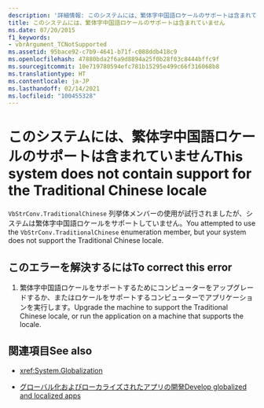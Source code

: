 ```yaml
---
description: '詳細情報: このシステムには、繁体字中国語ロケールのサポートは含まれていません'
title: このシステムには、繁体字中国語ロケールのサポートは含まれていません
ms.date: 07/20/2015
f1_keywords:
- vbrArgument_TCNotSupported
ms.assetid: 95bace92-c7b9-4641-b71f-c088ddb418c9
ms.openlocfilehash: 47880bda2f6a9d8894a25f0b28f03c8444bffc9f
ms.sourcegitcommit: 10e719780594efc781b15295e499c66f316068b8
ms.translationtype: HT
ms.contentlocale: ja-JP
ms.lasthandoff: 02/14/2021
ms.locfileid: "100455328"
---
```

# <a name="this-system-does-not-contain-support-for-the-traditional-chinese-locale"></a><span data-ttu-id="1c9de-103">このシステムには、繁体字中国語ロケールのサポートは含まれていません</span><span class="sxs-lookup"><span data-stu-id="1c9de-103">This system does not contain support for the Traditional Chinese locale</span></span>

<span data-ttu-id="1c9de-104">`VbStrConv.TraditionalChinese` 列挙体メンバーの使用が試行されましたが、システムは繁体字中国語ロケールをサポートしていません。</span><span class="sxs-lookup"><span data-stu-id="1c9de-104">You attempted to use the `VbStrConv.TraditionalChinese` enumeration member, but your system does not support the Traditional Chinese locale.</span></span>  
  
## <a name="to-correct-this-error"></a><span data-ttu-id="1c9de-105">このエラーを解決するには</span><span class="sxs-lookup"><span data-stu-id="1c9de-105">To correct this error</span></span>  
  
1. <span data-ttu-id="1c9de-106">繁体字中国語ロケールをサポートするためにコンピューターをアップグレードするか、またはロケールをサポートするコンピューターでアプリケーションを実行します。</span><span class="sxs-lookup"><span data-stu-id="1c9de-106">Upgrade the machine to support the Traditional Chinese locale, or run the application on a machine that supports the locale.</span></span>  
  
## <a name="see-also"></a><span data-ttu-id="1c9de-107">関連項目</span><span class="sxs-lookup"><span data-stu-id="1c9de-107">See also</span></span>

- <xref:System.Globalization>

- [<span data-ttu-id="1c9de-108">グローバル化およびローカライズされたアプリの開発</span><span class="sxs-lookup"><span data-stu-id="1c9de-108">Develop globalized and localized apps</span></span>](/visualstudio/ide/globalizing-and-localizing-applications)
